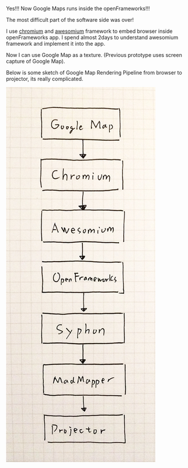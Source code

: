 Yes!!! Now Google Maps runs inside the openFrameworks!!!

The most difficult part of the software side was over!

I use [chromium](http://www.chromium.org/) and [awesomium](http://www.awesomium.com/) framework to embed browser inside openFrameworks app. I spend almost 2days to understand awesomium framework and implement it into the app.

Now I can use Google Map as a texture. (Previous prototype uses screen capture of Google Map).

Below is some sketch of Google Map Rendering Pipeline from browser to projector, its really complicated.

![Awesomium](../project_images/sketches/sketch_023_awwsomium.jpg?raw=true "Example Image")


